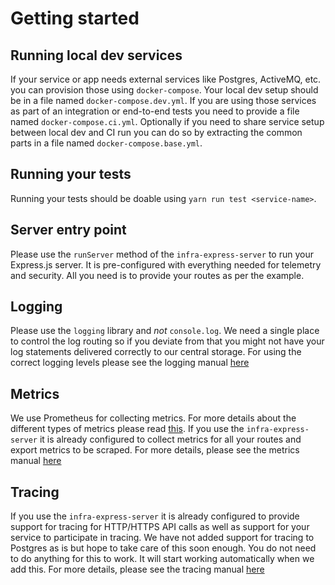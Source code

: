 # Getting started

## Running local dev services

If your service or app needs external services like Postgres, ActiveMQ, etc. you can provision those using `docker-compose`. Your local dev setup should be in a file named `docker-compose.dev.yml`. If you are using those services as part of an integration or end-to-end tests you need to provide a file named `docker-compose.ci.yml`. Optionally if you need to share service setup between local dev and CI run you can do so by extracting the common parts in a file named `docker-compose.base.yml`.

## Running your tests

Running your tests should be doable using `yarn run test <service-name>`.

## Server entry point

Please use the `runServer` method of the `infra-express-server` to run your Express.js server. It is pre-configured with everything needed for telemetry and security. All you need is to provide your routes as per the example.

## Logging

Please use the `logging` library and _not_ `console.log`. We need a single place to control the log routing so if you deviate from that you might not have your log statements delivered correctly to our central storage.
For using the correct logging levels please see the logging manual [here](https://github.com/island-is/handbook/logging.md)

## Metrics

We use Prometheus for collecting metrics. For more details about the different types of metrics please read [this](https://prometheus.io/docs/concepts/metric_types/).
If you use the `infra-express-server` it is already configured to collect metrics for all your routes and export metrics to be scraped.
For more details, please see the metrics manual [here](https://github.com/island-is/handbook/metrics.md)

## Tracing

If you use the `infra-express-server` it is already configured to provide support for tracing for HTTP/HTTPS API calls as well as support for your service to participate in tracing. We have not added support for tracing to Postgres as is but hope to take care of this soon enough. You do not need to do anything for this to work. It will start working automatically when we add this.
For more details, please see the tracing manual [here](https://github.com/island-is/handbook/tracing.md)
